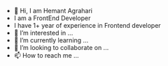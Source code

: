 - 👋 Hi, I am Hemant Agrahari
- I am a FrontEnd Developer
- I have 1+ year of experience in Frontend developer
- 👀 I’m interested in ...
- 🌱 I’m currently learning ...
- 💞️ I’m looking to collaborate on ...
- 📫 How to reach me ...

<!---
agrahariHemant/agrahariHemant is a ✨ special ✨ repository because its `README.md` (this file) appears on your GitHub profile.
You can click the Preview link to take a look at your changes.
--->
